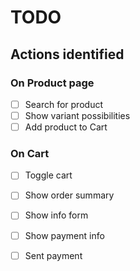 # TODO
## Actions identified
### On Product page
* [ ] Search for product
* [ ] Show variant possibilities
* [ ] Add product to Cart
### On Cart
* [ ] Toggle cart
* [ ] Show order summary
* [ ] Show info form
* [ ] Show payment info
* [ ] Sent payment

